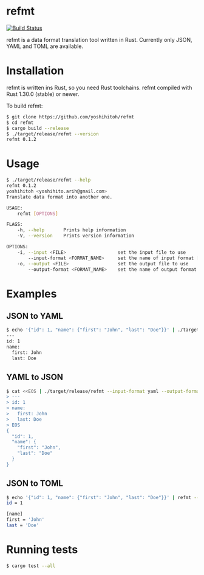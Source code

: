 # refmt
[![Build Status](https://travis-ci.org/yoshihitoh/refmt.svg?branch=master)](https://travis-ci.org/yoshihitoh/refmt)

refmt is a data format translation tool written in Rust. Currently only JSON, YAML and TOML are available.

# Installation
refmt is written ins Rust, so you need Rust toolchains. refmt compiled with Rust 1.30.0 (stable) or newer.

To build refmt:

```bash
$ git clone https://github.com/yoshihitoh/refmt
$ cd refmt
$ cargo build --release
$ ./target/release/refmt --version
refmt 0.1.2
```

# Usage
``` bash
$ ./target/release/refmt --help
refmt 0.1.2
yoshihitoh <yoshihito.arih@gmail.com>
Translate data format into another one.

USAGE:
    refmt [OPTIONS]

FLAGS:
    -h, --help       Prints help information
    -V, --version    Prints version information

OPTIONS:
    -i, --input <FILE>                   set the input file to use
        --input-format <FORMAT_NAME>     set the name of input format [possible values: json, yaml]
    -o, --output <FILE>                  set the output file to use
        --output-format <FORMAT_NAME>    set the name of output format [possible values: json, yaml]
```

# Examples

## JSON to YAML
``` bash
$ echo '{"id": 1, "name": {"first": "John", "last": "Doe"}}' | ./target/release/refmt --input-format json --output-format yaml
---
id: 1
name:
  first: John
  last: Doe
```


## YAML to JSON
``` bash
$ cat <<EOS | ./target/release/refmt --input-format yaml --output-format json
> ---
> id: 1
> name:
>   first: John
>   last: Doe
> EOS
{
  "id": 1,
  "name": {
    "first": "John",
    "last": "Doe"
  }
}
```

## JSON to TOML
``` bash
$ echo '{"id": 1, "name": {"first": "John", "last": "Doe"}}' | refmt --input-format json --output-format toml
id = 1

[name]
first = 'John'
last = 'Doe'

```

# Running tests
```bash
$ cargo test --all
```
